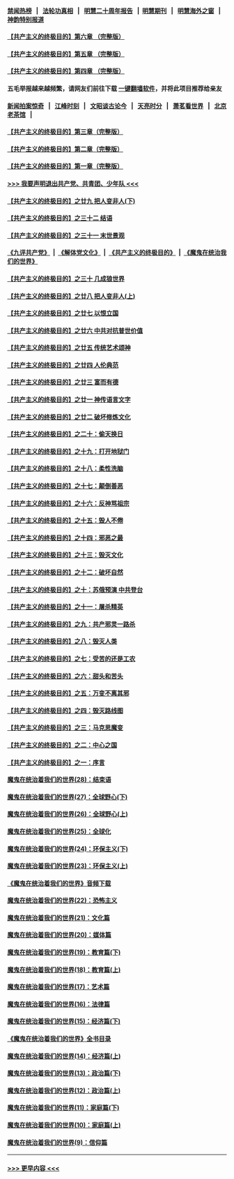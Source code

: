 #### [禁闻热榜](热点新闻.md?=0)  &nbsp;&nbsp;|&nbsp;&nbsp; [法轮功真相](https://github.com/gfw-breaker/truth/blob/master/README.md?=0) &nbsp;&nbsp;|&nbsp;&nbsp; [明慧二十周年报告](https://github.com/gfw-breaker/mh-reports/blob/master/README.md?=0) &nbsp;&nbsp;|&nbsp;&nbsp;[明慧期刊](https://github.com/gfw-breaker/mh-qikan) &nbsp;&nbsp;|&nbsp;&nbsp; [明慧海外之窗](https://github.com/gfw-breaker/mh-news/blob/master/README.md?=0) &nbsp;&nbsp;|&nbsp;&nbsp; [神韵特别报道](https://github.com/gfw-breaker/mh-news/blob/master/shenyun.md?=0)
#### [【共产主义的终极目的】第六章 （完整版）](../pages/nsc422/n11428913.md?t=03120831) 
#### [【共产主义的终极目的】第五章 （完整版）](../pages/nsc422/n11428912.md?t=03120831) 
#### [【共产主义的终极目的】第四章 （完整版）](../pages/nsc422/n11428907.md?t=03120831) 
#### 五毛举报越来越频繁，请网友们前往下载 [一键翻墙软件](https://github.com/gfw-breaker/ssr-accounts)，并将此项目推荐给亲友
#### [新闻拍案惊奇](https://github.com/gfw-breaker/banned-news/blob/master/pages/link4.md) &nbsp;&nbsp;|&nbsp;&nbsp; [江峰时刻](https://github.com/gfw-breaker/banned-news/blob/master/pages/link4.md) &nbsp;&nbsp;|&nbsp;&nbsp; [文昭谈古论今](https://github.com/gfw-breaker/banned-news/blob/master/pages/link4.md) &nbsp;&nbsp;|&nbsp;&nbsp; [天亮时分](https://github.com/gfw-breaker/banned-news/blob/master/pages/link4.md) &nbsp;&nbsp;|&nbsp;&nbsp; [萧茗看世界](https://github.com/gfw-breaker/banned-news/blob/master/pages/link4.md) &nbsp;&nbsp;|&nbsp;&nbsp; [北京老茶馆](https://github.com/gfw-breaker/banned-news/blob/master/pages/link4.md) &nbsp;&nbsp;|&nbsp;&nbsp; 
#### [【共产主义的终极目的】第三章（完整版）](../pages/nsc422/n11428848.md?t=03120831) 
#### [【共产主义的终极目的】第二章（完整版）](../pages/nsc422/n11428831.md?t=03120831) 
#### [【共产主义的终极目的】第一章（完整版）](../pages/nsc422/n11417651.md?t=03120831) 
#### [>>> 我要声明退出共产党、共青团、少年队 <<<](https://github.com/begood0513/goodnews/blob/master/quit/letter.md) 
#### [【共产主义的终极目的】之廿九 把人变非人(下)](../pages/nsc422/n11344140.md?t=03120831) 
#### [【共产主义的终极目的】之三十二 结语](../pages/nsc422/n11360535.md?t=03120831) 
#### [【共产主义的终极目的】之三十一 末世景观](../pages/nsc422/n11351129.md?t=03120831) 
#### [《九评共产党》](https://github.com/begood0513/9ping.md/blob/master/README.md) &nbsp;|&nbsp; [《解体党文化》](../../../../jtdwh.md/blob/master/README.md)  &nbsp;|&nbsp; [《共产主义的终极目的》](../../../../gczydzjmd.md/blob/master/README.md) &nbsp;|&nbsp; [《魔鬼在统治我们的世界》](../../../../mgztzwmdsj.md/blob/master/README.md) 
#### [【共产主义的终极目的】之三十 几成狼世界](../pages/nsc422/n11348280.md?t=03120831) 
#### [【共产主义的终极目的】之廿八 把人变非人(上)](../pages/nsc422/n11340492.md?t=03120831) 
#### [【共产主义的终极目的】之廿七 以恨立国](../pages/nsc422/n11336944.md?t=03120831) 
#### [【共产主义的终极目的】之廿六 中共对抗普世价值](../pages/nsc422/n11324785.md?t=03120831) 
#### [【共产主义的终极目的】之廿五 传统艺术颂神](../pages/nsc422/n11296396.md?t=03120831) 
#### [【共产主义的终极目的】之廿四 人伦典范](../pages/nsc422/n11296397.md?t=03120831) 
#### [【共产主义的终极目的】之廿三 富而有德](../pages/nsc422/n11283598.md?t=03120831) 
#### [【共产主义的终极目的】之廿一 神传语言文字](../pages/nsc422/n11263265.md?t=03120831) 
#### [【共产主义的终极目的】之廿二 破坏修炼文化](../pages/nsc422/n11245728.md?t=03120831) 
#### [【共产主义的终极目的】之二十：偷天换日](../pages/nsc422/n11238846.md?t=03120831) 
#### [【共产主义的终极目的】之十九：打开地狱门](../pages/nsc422/n11206376.md?t=03120831) 
#### [【共产主义的终极目的】之十八：柔性洗脑](../pages/nsc422/n11199994.md?t=03120831) 
#### [【共产主义的终极目的】之十七：颠倒善恶](../pages/nsc422/n11179782.md?t=03120831) 
#### [【共产主义的终极目的】之十六：反神骂祖宗](../pages/nsc422/n11166798.md?t=03120831) 
#### [【共产主义的终极目的】之十五：毁人不倦](../pages/nsc422/n11166792.md?t=03120831) 
#### [【共产主义的终极目的】之十四：邪恶之最](../pages/nsc422/n11150249.md?t=03120831) 
#### [【共产主义的终极目的】之十三：毁灭文化](../pages/nsc422/n11135227.md?t=03120831) 
#### [【共产主义的终极目的】之十二：破坏自然](../pages/nsc422/n11135214.md?t=03120831) 
#### [【共产主义的终极目的】之十：苏俄预演 中共登台](../pages/nsc422/n11118424.md?t=03120831) 
#### [【共产主义的终极目的】之十一：屠杀精英](../pages/nsc422/n11118442.md?t=03120831) 
#### [【共产主义的终极目的】之九：共产邪灵一路杀](../pages/nsc422/n11114139.md?t=03120831) 
#### [【共产主义的终极目的】之八：毁灭人类](../pages/nsc422/n11108503.md?t=03120831) 
#### [【共产主义的终极目的】之七：受苦的还是工农](../pages/nsc422/n11101809.md?t=03120831) 
#### [【共产主义的终极目的】之六：甜头和苦头](../pages/nsc422/n11096971.md?t=03120831) 
#### [【共产主义的终极目的】之五：万变不离其邪](../pages/nsc422/n11091285.md?t=03120831) 
#### [【共产主义的终极目的】之四：毁灭路线图](../pages/nsc422/n11086284.md?t=03120831) 
#### [【共产主义的终极目的】之三：马克思魔变](../pages/nsc422/n11061941.md?t=03120831) 
#### [【共产主义的终极目的】之二：中心之国](../pages/nsc422/n11047728.md?t=03120831) 
#### [【共产主义的终极目的】之一：序言](../pages/nsc422/n11086077.md?t=03120831) 
#### [魔鬼在统治着我们的世界(28)：结束语](../pages/nsc422/n10936246.md?t=03120831) 
#### [魔鬼在统治着我们的世界(27)：全球野心(下)](../pages/nsc422/n10928319.md?t=03120831) 
#### [魔鬼在统治着我们的世界(26)：全球野心(上)](../pages/nsc422/n10900318.md?t=03120831) 
#### [魔鬼在统治着我们的世界(25)：全球化](../pages/nsc422/n10788205.md?t=03120831) 
#### [魔鬼在统治着我们的世界(24)：环保主义(下)](../pages/nsc422/n10695307.md?t=03120831) 
#### [魔鬼在统治着我们的世界(23)：环保主义(上)](../pages/nsc422/n10688613.md?t=03120831) 
#### [《魔鬼在统治着我们的世界》音频下载](../pages/nsc422/n10635553.md?t=03120831) 
#### [魔鬼在统治着我们的世界(22)：恐怖主义](../pages/nsc422/n10614727.md?t=03120831) 
#### [魔鬼在统治着我们的世界(21)：文化篇](../pages/nsc422/n10597706.md?t=03120831) 
#### [魔鬼在统治着我们的世界(20)：媒体篇](../pages/nsc422/n10586579.md?t=03120831) 
#### [魔鬼在统治着我们的世界(19)：教育篇(下)](../pages/nsc422/n10564808.md?t=03120831) 
#### [魔鬼在统治着我们的世界(18)：教育篇(上)](../pages/nsc422/n10526970.md?t=03120831) 
#### [魔鬼在统治着我们的世界(17)：艺术篇](../pages/nsc422/n10499093.md?t=03120831) 
#### [魔鬼在统治着我们的世界(16)：法律篇](../pages/nsc422/n10485969.md?t=03120831) 
#### [魔鬼在统治着我们的世界(15)：经济篇(下)](../pages/nsc422/n10469975.md?t=03120831) 
#### [《魔鬼在统治着我们的世界》全书目录](../pages/nsc422/n10464261.md?t=03120831) 
#### [魔鬼在统治着我们的世界(14)：经济篇(上)](../pages/nsc422/n10457370.md?t=03120831) 
#### [魔鬼在统治着我们的世界(13)：政治篇(下)](../pages/nsc422/n10448270.md?t=03120831) 
#### [魔鬼在统治着我们的世界(12)：政治篇(上)](../pages/nsc422/n10444576.md?t=03120831) 
#### [魔鬼在统治着我们的世界(11)：家庭篇(下)](../pages/nsc422/n10440961.md?t=03120831) 
#### [魔鬼在统治着我们的世界(10)：家庭篇(上)](../pages/nsc422/n10435448.md?t=03120831) 
#### [魔鬼在统治着我们的世界(9)：信仰篇](../pages/nsc422/n10432159.md?t=03120831) 

----
#### [ >>> 更早内容 <<< ](../indexes/nsc422-earlier.md)
